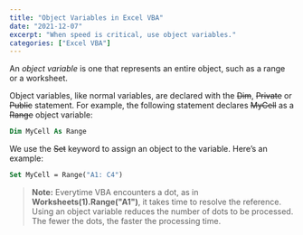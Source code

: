 ```yaml
---
title: "Object Variables in Excel VBA"
date: "2021-12-07"
excerpt: "When speed is critical, use object variables."
categories: ["Excel VBA"]
---
```


An _object variable_ is one that represents an entire object, such as a range or a worksheet.

Object variables, like normal variables, are declared with the ~~Dim~~, ~~Private~~ or ~~Public~~ statement. For example, the following statement declares ~~MyCell~~ as a ~~Range~~ object variable:

```vb {numberLines}
Dim MyCell As Range
```

We use the ~~Set~~ keyword to assign an object to the variable. Here’s an example:

```vb {numberLines}
Set MyCell = Range("A1: C4")
```

> **Note:** Everytime VBA encounters a dot, as in **Worksheets(1).Range("A1")**, it takes time to resolve the reference. Using an object variable reduces the number of dots to be processed. The fewer the dots, the faster the processing time.
